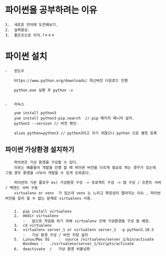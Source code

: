 

#   파이썬을 공부하려는 이유
```
1.  새로운 언어에 도전해보기.
2.  실력향상.
3.  좋은곳으로 이직.?ㅎㅎㅎ
```


#   파이썬 설치

    -   윈도우 

        https://www.python.org/downloads/ 최신버전 다운로드 진행
        
        python.exe 실행 후 python -v
        

    -   리눅스

        yum install python3
        yum install python3-pip.noarch  // pip 패키지 매니저 설치.
        python3 --version // 버전 확인.
        
        alias python=python3 // python3라고 치기 귀찮으니 python 으로 별칭 등록
        

##  파이썬 가상환경 설치하기
```
    파이썬은 가상 환경을 구성할 수 있다.
    이유는 예를들어 개발을 진행 할 때 파이썬 버전을 다르게 필요로 하는 경우가 있는데 그럴 경우 환경을 나눠서 개발할 수 있게 도와준다.

    파이썬의 기본 플로우 ex) 가상환경 구성 -> 프로젝트 구성 -> 앱 구성 / 프론트 서버 / 백앤드 서버 구동
    virtualenv or venv  가 있는데 venv 는 느리고 확장성이 떨어지는 이슈 , 파이썬 버전을 달리 할 수 없는 문제로 virtualenv 사용.

    
    1.  pip install virtualenv
    2.  mkdir virtualenv
        -   앞으로 작업을 하기 위해 virtualenv 안에 가상환경을 구성 할 예정.
    3.  cd virtualenv
    4.  virtualenv server_1 or virtualenv server_1  -p python3.10.5
        -   가상 환경 구성 / 버전 지정 설치
    5.  Linux/Mac OS    :  source /virtualenv/server_1/bin/activate
        Windows :   ./virtualenv/server_1/Scripts/activate
    6.  deactivate  /   가상 환경 비활성화
```


